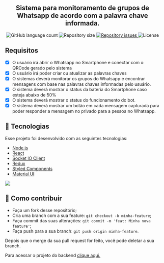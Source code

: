 <h2 align="center">
    Sistema para monitoramento de grupos de Whatsapp de acordo com a palavra chave informada.
</h2>

<p align="center">
  <img alt="GitHub language count" src="https://img.shields.io/github/languages/count/FelipeDeveloperFullStack/sysbot-frontend">

  <img alt="Repository size" src="https://img.shields.io/github/repo-size/FelipeDeveloperFullStack/sysbot-frontend">

  <a href="https://github.com/FelipeDeveloperFullStack/sysbot-frontend/issues">
    <img alt="Repository issues" src="https://img.shields.io/github/issues/FelipeDeveloperFullStack/sysbot-frontend">
  </a>

  <img alt="License" src="https://img.shields.io/badge/license-MIT-brightgreen">
</p>

## Requisitos

- [x] O usuário irá abrir o Whatsapp no Smartphone e conectar com o QRCode gerado pelo sistema
- [x] O usuário irá poder criar ou atualizar as palavras chaves
- [x] O sistemas deverá monitorar os grupos do Whatsapp e encontrar mensagens com base nas palavras chaves informadas pelo usuário.
- [x] O sistema deverá mostrar o status da bateria do Smartphone caso esteja abaixo de 50%
- [x] O sistema deverá mostrar o status do funcionamento do bot.
- [x] O sistema deverá mostrar um botão em cada mensagem capturada para poder responder a mensagem no privado para a pessoa no Whatsapp.

## :rocket: Tecnologias

Esse projeto foi desenvolvido com as seguintes tecnologias:

- [Node.js](https://nodejs.org/en/)
- [React](https://reactjs.org)
- [Socket IO Client](https://socket.io/)
- [Redux](https://redux.js.org/)
- [Styled Components](https://styled-components.com/)
- [Material UI](https://mui.com/)

![](https://i.ibb.co/PMs4hNz/sysbot01.jpg)

## 🤔 Como contribuir

- Faça um fork desse repositório;
- Cria uma branch com a sua feature: `git checkout -b minha-feature`;
- Faça commit das suas alterações: `git commit -m 'feat: Minha nova feature'`;
- Faça push para a sua branch: `git push origin minha-feature`.

Depois que o merge da sua pull request for feito, você pode deletar a sua branch.

Para acessar o projeto do backend [clique aqui.](https://github.com/FelipeDeveloperFullStack/sysbot-backend)
